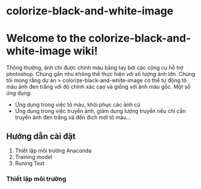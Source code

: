 # colorize-black-and-white-image
# Welcome to the colorize-black-and-white-image wiki!
Thông thường, ảnh chỉ được chỉnh màu bằng tay bởi các công cụ hỗ trợ photoshop. Chúng gần như không thể thực hiện với số lượng ảnh lớn. Chúng tôi mong rằng dự án > colorize-black-and-white-image có thể tự động tô màu ảnh đen trắng với độ chính xác cao và giống với ảnh màu gốc.
Một số ứng dụng:
* Ứng dụng trong việc tô màu, khôi phục các ảnh cũ
* Ứng dụng trong việc truyền ảnh, giảm dung lượng truyền nếu chỉ cần truyền ảnh đen trắng và đến đích mới tô màu...

## Hướng dẫn cài đặt
1. Thiết lập môi trường Anaconda
2. Training model
3. Runing Test
### Thiết lập môi trường

